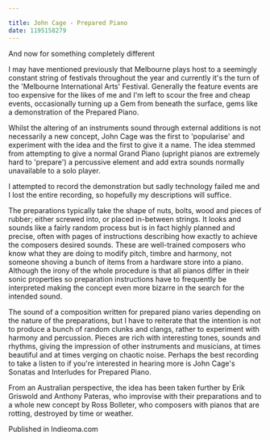 ```yaml
---

title: John Cage - Prepared Piano
date: 1195158279
---
```



And now for something completely different

I may have mentioned previously that Melbourne plays host to a seemingly constant string of festivals throughout the year and currently it's the turn of the 'Melbourne International Arts' Festival. Generally the feature events are too expensive for the likes of me and I'm left to scour the free and cheap events, occasionally turning up a Gem from beneath the surface, gems like a demonstration of the Prepared Piano.

Whilst the altering of an instruments sound through external additions is not necessarily a new concept, John Cage was the first to 'popularise' and experiment with the idea and the first to give it a name. The idea stemmed from attempting to give a normal Grand Piano (upright pianos are extremely hard to 'prepare') a percussive element and add extra sounds normally unavailable to a solo player.

I attempted to record the demonstration but sadly technology failed me and I lost the entire recording, so hopefully my descriptions will suffice.

The preparations typically take the shape of nuts, bolts, wood and pieces of rubber; either screwed into, or placed in-between strings. It looks and sounds like a fairly random process but is in fact highly planned and precise, often with pages of instructions describing how exactly to achieve the composers desired sounds. These are well-trained composers who know what they are doing to modify pitch, timbre and harmony, not someone shoving a bunch of items from a hardware store into a piano. Although the irony of the whole procedure is that all pianos differ in their sonic properties so preparation instructions have to frequently be interpreted making the concept even more bizarre in the search for the intended sound.

The sound of a composition written for prepared piano varies depending on the nature of the preparations, but I have to reiterate that the intention is not to produce a bunch of random clunks and clangs, rather to experiment with harmony and percussion. Pieces are rich with interesting tones, sounds and rhythms, giving the impression of other instruments and musicians, at times beautiful and at times verging on chaotic noise. Perhaps the best recording to take a listen to if you're interested in hearing more is John Cage's Sonatas and Interludes for Prepared Piano.

From an Australian perspective, the idea has been taken further by Erik Griswold and Anthony Pateras, who improvise with their preparations and to a whole new concept by Ross Bolleter, who composers with pianos that are rotting, destroyed by time or weather.


Published in Indieoma.com
